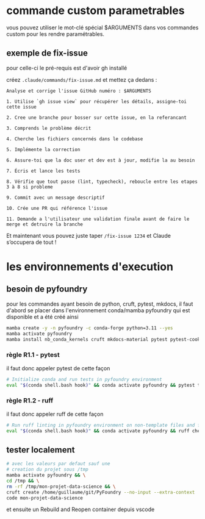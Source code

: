 # commande custom parametrables

vous pouvez utiliser le mot-clé spécial $ARGUMENTS dans vos commandes custom pour les rendre paramétrables.

## exemple de fix-issue

pour celle-ci le pré-requis est d'avoir gh installé

créez `.claude/commands/fix-issue.md` et mettez ça dedans :

```
Analyse et corrige l'issue GitHub numéro : $ARGUMENTS

1. Utilise `gh issue view` pour récupérer les détails, assigne-toi cette issue

2. Cree une branche pour bosser sur cette issue, en la referancant

3. Comprends le problème décrit

4. Cherche les fichiers concernés dans le codebase

5. Implémente la correction

6. Assure-toi que la doc user et dev est à jour, modifie la au besoin

7. Écris et lance les tests

8. Vérifie que tout passe (lint, typecheck), reboucle entre les etapes 3 à 8 si probleme

9. Commit avec un message descriptif

10. Crée une PR qui référence l'issue

11. Demande a l'utilisateur une validation finale avant de faire le merge et detruire la branche
```

Et maintenant vous pouvez juste taper `/fix-issue 1234` et Claude s’occupera de tout ! 

# les environnements d'execution

## besoin de pyfoundry

pour les commandes ayant besoin de python, cruft, pytest, mkdocs, il faut d'abord se placer dans l'environnement conda/mamba pyfoundry qui est disponible et a été créé ainsi

```bash
mamba create -y -n pyfoundry -c conda-forge python=3.11 --yes
mamba activate pyfoundry
mamba install nb_conda_kernels cruft mkdocs-material pytest pytest-cookies pytest-cov pre-commit ruff mypy --yes
```

### règle R1.1 - pytest

il faut donc appeler pytest de cette façon

```bash
# Initialize conda and run tests in pyfoundry environment
eval "$(conda shell.bash hook)" && conda activate pyfoundry && pytest tests -v
```

### règle R1.2 - ruff

il faut donc appeler ruff de cette façon

```bash
# Run ruff linting in pyfoundry environment on non-template files and fix issues
eval "$(conda shell.bash hook)" && conda activate pyfoundry && ruff check tests/ docs/ --fix
```

## tester localement

```bash
# avec les valeurs par defaut sauf une
# creation du projet sous /tmp
mamba activate pyfoundry && \
cd /tmp && \
rm -rf /tmp/mon-projet-data-science && \
cruft create /home/guillaume/git/PyFoundry --no-input --extra-context '{"use_node": "y"}' && \
code mon-projet-data-science
```

et ensuite un Rebuild and Reopen container depuis vscode